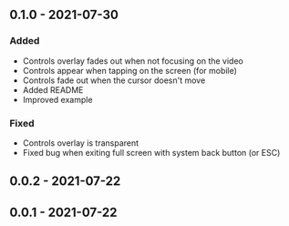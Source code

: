 ## 0.1.0 - 2021-07-30
### Added
- Controls overlay fades out when not focusing on the video
- Controls appear when tapping on the screen (for mobile)
- Controls fade out when the cursor doesn't move
- Added README
- Improved example

### Fixed
- Controls overlay is transparent
- Fixed bug when exiting full screen with system back button (or ESC)

## 0.0.2 - 2021-07-22
## 0.0.1 - 2021-07-22